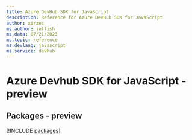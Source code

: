 ```yaml
---
title: Azure DevHub SDK for JavaScript
description: Reference for Azure DevHub SDK for JavaScript
author: xirzec
ms.author: jeffish
ms.data: 07/21/2023
ms.topic: reference
ms.devlang: javascript
ms.service: devhub
---
```

# Azure Devhub SDK for JavaScript - preview
## Packages - preview
[!INCLUDE [packages](devhub-index.md)]